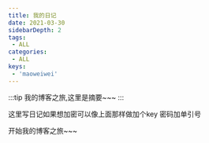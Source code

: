 ```yaml
---
title: 我的日记
date: 2021-03-30
sidebarDepth: 2
tags:
 - ALL
categories:
 - ALL
keys:
 - 'maoweiwei'
---
```


:::tip
我的博客之旅,这里是摘要~~~
:::

<!-- more -->

这里写日记如果想加密可以像上面那样做加个key 密码加单引号

开始我的博客之旅~~~
